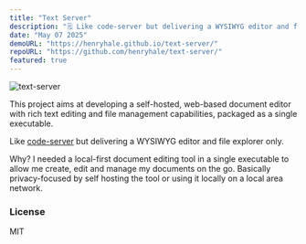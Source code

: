 ```yaml
---
title: "Text Server"
description: "🗒 Like code-server but delivering a WYSIWYG editor and file explorer only."
date: "May 07 2025"
demoURL: "https://henryhale.github.io/text-server/"
repoURL: "https://github.com/henryhale/text-server/"
featured: true
---
```


![text-server](https://github.com/user-attachments/assets/3b17dbff-d7cd-42c4-b5aa-18653fe84286)

This project aims at developing a self-hosted, web-based document editor with rich text editing and file management capabilities, packaged as a single executable.

Like [code-server](https://github.com/coder/code-server) but delivering a WYSIWYG editor and file explorer only.

Why? I needed a local-first document editing tool in a single executable to allow me create, edit and manage my documents on the go. Basically privacy-focused by self hosting the tool or using it locally on a local area network.

### License

MIT
